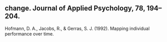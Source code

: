 ## change. Journal of Applied Psychology, 78, 194–204.

Hofmann, D. A., Jacobs, R., & Gerras, S. J. (1992). Mapping individual performance over time.